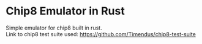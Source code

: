 # Chip8 Emulator in Rust
Simple emulator for chip8 built in rust.   
Link to chip8 test suite used: https://github.com/Timendus/chip8-test-suite  
